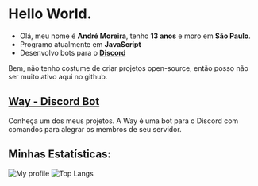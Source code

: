 # Hello World.


* Olá, meu nome é **André Moreira**, tenho **13 anos** e moro em **São Paulo**.
* Programo atualmente em **JavaScript**
* Desenvolvo bots para o **[Discord](https://discord.com)**

Bem, não tenho costume de criar projetos open-source, então posso não ser muito ativo aqui no github.


## [Way -  Discord Bot](https://waydiscordbot.ga)

Conheça um dos meus projetos. A Way é uma bot para o Discord com comandos para alegrar os membros de seu servidor.

## Minhas Estatísticas:

![My profile](https://github-readme-stats.vercel.app/api?username=eiandremoreira&show_icons=true&theme=radical)
![Top Langs](https://github-readme-stats.vercel.app/api/top-langs/?username=eiandremoreira&layout=compact&theme=radical)
